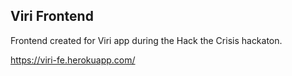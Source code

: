 ## Viri Frontend

Frontend created for Viri app during the Hack the Crisis hackaton.

https://viri-fe.herokuapp.com/

